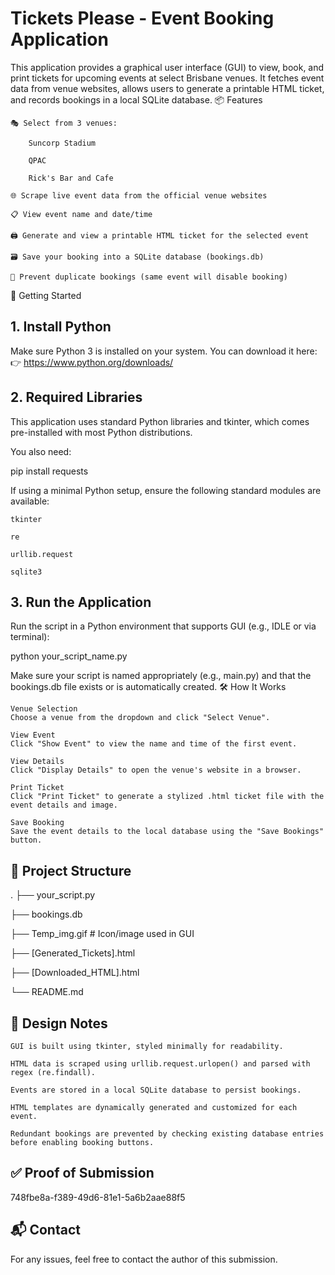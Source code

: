 <h1/>Tickets Please - Event Booking Application</h1>

This application provides a graphical user interface (GUI) to view, book, and print tickets for upcoming events at select Brisbane venues. It fetches event data from venue websites, allows users to generate a printable HTML ticket, and records bookings in a local SQLite database.
📦 Features

    🎭 Select from 3 venues:

        Suncorp Stadium

        QPAC

        Rick's Bar and Cafe

    🌐 Scrape live event data from the official venue websites

    📋 View event name and date/time

    🖨️ Generate and view a printable HTML ticket for the selected event

    🗃️ Save your booking into a SQLite database (bookings.db)

    🚫 Prevent duplicate bookings (same event will disable booking)

🚀 Getting Started
<h2/>1. Install Python</h2>

Make sure Python 3 is installed on your system. You can download it here:
👉 https://www.python.org/downloads/
<h2/>2. Required Libraries</h2>

This application uses standard Python libraries and tkinter, which comes pre-installed with most Python distributions.

You also need:

pip install requests

If using a minimal Python setup, ensure the following standard modules are available:

    tkinter

    re

    urllib.request

    sqlite3

<h2/>3. Run the Application</h2>

Run the script in a Python environment that supports GUI (e.g., IDLE or via terminal):

python your_script_name.py

Make sure your script is named appropriately (e.g., main.py) and that the bookings.db file exists or is automatically created.
🛠 How It Works

    Venue Selection
    Choose a venue from the dropdown and click "Select Venue".

    View Event
    Click "Show Event" to view the name and time of the first event.

    View Details
    Click "Display Details" to open the venue's website in a browser.

    Print Ticket
    Click "Print Ticket" to generate a stylized .html ticket file with the event details and image.

    Save Booking
    Save the event details to the local database using the "Save Bookings" button.

<h2/>🧾 Project Structure</h2>

.
├── your_script.py

├── bookings.db

├── Temp_img.gif         # Icon/image used in GUI

├── [Generated_Tickets].html

├── [Downloaded_HTML].html

└── README.md

<h2/>📌 Design Notes</h2>

    GUI is built using tkinter, styled minimally for readability.

    HTML data is scraped using urllib.request.urlopen() and parsed with regex (re.findall).

    Events are stored in a local SQLite database to persist bookings.

    HTML templates are dynamically generated and customized for each event.

    Redundant bookings are prevented by checking existing database entries before enabling booking buttons.

<h2/>✅ Proof of Submission</h2>

748fbe8a-f389-49d6-81e1-5a6b2aae88f5

<h2/>📬 Contact</h2>

For any issues, feel free to contact the author of this submission.
